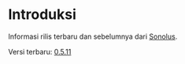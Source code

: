 # Introduksi

Informasi rilis terbaru dan sebelumnya dari [Sonolus](https://sonolus.com).

Versi terbaru: [0.5.11](./versions/0.5.11.md)
